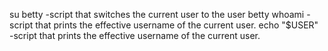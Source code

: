 su betty -script that switches the current user to the user betty
whoami -script that prints the effective username of the current user.
echo "$USER" -script that prints the effective username of the current user.
